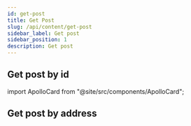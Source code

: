 ```yaml
---
id: get-post
title: Get Post
slug: /api/content/get-post
sidebar_label: Get post
sidebar_position: 1
description: Get post
---
```


## Get post by id

import ApolloCard from "@site/src/components/ApolloCard";

<ApolloCard queryName="getPostById" />

## Get post by address

<ApolloCard queryName="getPostByAddress" />

